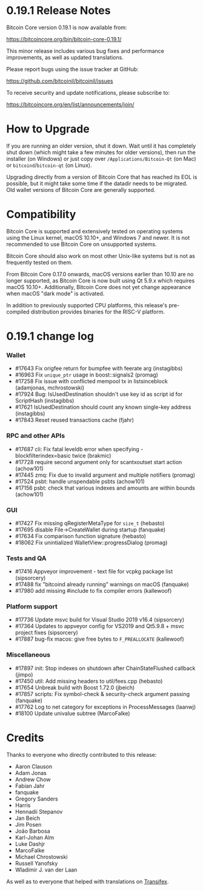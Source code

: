 0.19.1 Release Notes
===============================

Bitcoin Core version 0.19.1 is now available from:

  <https://bitcoincore.org/bin/bitcoin-core-0.19.1/>

This minor release includes various bug fixes and performance
improvements, as well as updated translations.

Please report bugs using the issue tracker at GitHub:

  <https://github.com/bitcoinil/bitcoinil/issues>

To receive security and update notifications, please subscribe to:

  <https://bitcoincore.org/en/list/announcements/join/>

How to Upgrade
==============

If you are running an older version, shut it down. Wait until it has completely
shut down (which might take a few minutes for older versions), then run the
installer (on Windows) or just copy over `/Applications/Bitcoin-Qt` (on Mac)
or `bitcoind`/`bitcoin-qt` (on Linux).

Upgrading directly from a version of Bitcoin Core that has reached its EOL is
possible, but it might take some time if the datadir needs to be migrated. Old
wallet versions of Bitcoin Core are generally supported.

Compatibility
==============

Bitcoin Core is supported and extensively tested on operating systems using
the Linux kernel, macOS 10.10+, and Windows 7 and newer. It is not recommended
to use Bitcoin Core on unsupported systems.

Bitcoin Core should also work on most other Unix-like systems but is not
as frequently tested on them.

From Bitcoin Core 0.17.0 onwards, macOS versions earlier than 10.10 are no
longer supported, as Bitcoin Core is now built using Qt 5.9.x which requires
macOS 10.10+. Additionally, Bitcoin Core does not yet change appearance when
macOS "dark mode" is activated.

In addition to previously supported CPU platforms, this release's pre-compiled
distribution provides binaries for the RISC-V platform.

0.19.1 change log
=================

### Wallet
- #17643 Fix origfee return for bumpfee with feerate arg (instagibbs)
- #16963 Fix `unique_ptr` usage in boost::signals2 (promag)
- #17258 Fix issue with conflicted mempool tx in listsinceblock (adamjonas, mchrostowski)
- #17924 Bug: IsUsedDestination shouldn't use key id as script id for ScriptHash (instagibbs)
- #17621 IsUsedDestination should count any known single-key address (instagibbs)
- #17843 Reset reused transactions cache (fjahr)

### RPC and other APIs
- #17687 cli: Fix fatal leveldb error when specifying -blockfilterindex=basic twice (brakmic)
- #17728 require second argument only for scantxoutset start action (achow101)
- #17445 zmq: Fix due to invalid argument and multiple notifiers (promag)
- #17524 psbt: handle unspendable psbts (achow101)
- #17156 psbt: check that various indexes and amounts are within bounds (achow101)

### GUI
- #17427 Fix missing qRegisterMetaType for `size_t` (hebasto)
- #17695 disable File-\>CreateWallet during startup (fanquake)
- #17634 Fix comparison function signature (hebasto)
- #18062 Fix unintialized WalletView::progressDialog (promag)

### Tests and QA
- #17416 Appveyor improvement - text file for vcpkg package list (sipsorcery)
- #17488 fix "bitcoind already running" warnings on macOS (fanquake)
- #17980 add missing #include to fix compiler errors (kallewoof)

### Platform support
- #17736 Update msvc build for Visual Studio 2019 v16.4 (sipsorcery)
- #17364 Updates to appveyor config for VS2019 and Qt5.9.8 + msvc project fixes (sipsorcery)
- #17887 bug-fix macos: give free bytes to `F_PREALLOCATE` (kallewoof)

### Miscellaneous
- #17897 init: Stop indexes on shutdown after ChainStateFlushed callback (jimpo)
- #17450 util: Add missing headers to util/fees.cpp (hebasto)
- #17654 Unbreak build with Boost 1.72.0 (jbeich)
- #17857 scripts: Fix symbol-check & security-check argument passing (fanquake)
- #17762 Log to net category for exceptions in ProcessMessages (laanwj)
- #18100 Update univalue subtree (MarcoFalke)

Credits
=======

Thanks to everyone who directly contributed to this release:

- Aaron Clauson
- Adam Jonas
- Andrew Chow
- Fabian Jahr
- fanquake
- Gregory Sanders
- Harris
- Hennadii Stepanov
- Jan Beich
- Jim Posen
- João Barbosa
- Karl-Johan Alm
- Luke Dashjr
- MarcoFalke
- Michael Chrostowski
- Russell Yanofsky
- Wladimir J. van der Laan

As well as to everyone that helped with translations on
[Transifex](https://www.transifex.com/bitcoin/bitcoin/).
